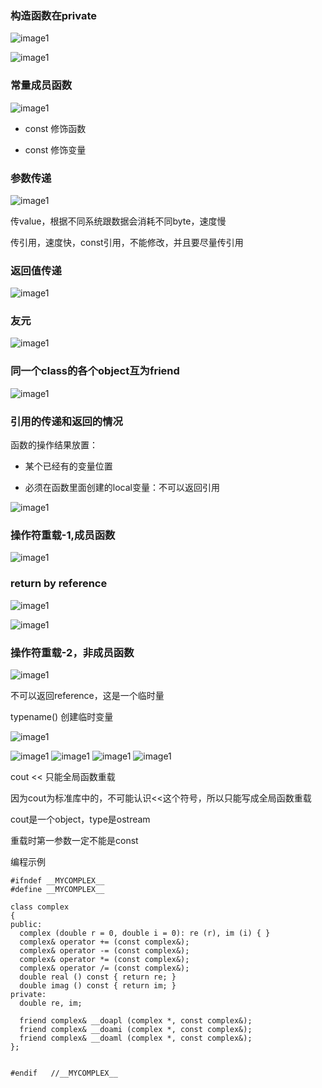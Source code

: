 ### 构造函数在private

![image1](pic/pic24.png)





![image1](pic/pic25.png)



### 常量成员函数

![image1](pic/pic26.png)



- const 修饰函数

- const 修饰变量





### 参数传递

![image1](pic/pic27.png)



传value，根据不同系统跟数据会消耗不同byte，速度慢

传引用，速度快，const引用，不能修改，并且要尽量传引用






### 返回值传递

![image1](pic/pic28.png)

### 友元

![image1](pic/pic29.png)

### 同一个class的各个object互为friend

![image1](pic/pic30.png)

### 引用的传递和返回的情况

函数的操作结果放置：

- 某个已经有的变量位置

- 必须在函数里面创建的local变量：不可以返回引用

![image1](pic/pic31.png)


### 操作符重载-1,成员函数

![image1](pic/pic32.png)

### return by reference

![image1](pic/pic33.png)

![image1](pic/pic34.png)

### 操作符重载-2，非成员函数

![image1](pic/pic35.png)

不可以返回reference，这是一个临时量

typename() 创建临时变量

![image1](pic/pic36.png)

![image1](pic/pic37.png)
![image1](pic/pic38.png)
![image1](pic/pic39.png)
![image1](pic/pic40.png)

cout << 只能全局函数重载

因为cout为标准库中的，不可能认识<<这个符号，所以只能写成全局函数重载

cout是一个object，type是ostream

重载时第一参数一定不能是const




编程示例

```
#ifndef __MYCOMPLEX__
#define __MYCOMPLEX__

class complex
{
public:
  complex (double r = 0, double i = 0): re (r), im (i) { }
  complex& operator += (const complex&);
  complex& operator -= (const complex&);
  complex& operator *= (const complex&);
  complex& operator /= (const complex&);
  double real () const { return re; }
  double imag () const { return im; }
private:
  double re, im;

  friend complex& __doapl (complex *, const complex&);
  friend complex& __doami (complex *, const complex&);
  friend complex& __doaml (complex *, const complex&);
};


#endif   //__MYCOMPLEX__

```

